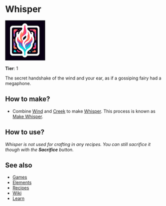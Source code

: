 # Whisper

![](../images/item.whisper.png)

**Tier**: 1

The secret handshake of the wind and your ear, as if a gossiping fairy had a megaphone.

## How to make?

* Combine [Wind](/wiki/elements/wind) and [Creek](/wiki/elements/creek) to make [Whisper](/wiki/elements/whisper). This process is known as [Make Whisper](/wiki/recipes/make-whisper).

## How to use?

_Whisper is not used for crafting in any recipes. You can still sacrifice it though with the **Sacrifice** button._

## See also

* [Games](/wiki/games)
* [Elements](/wiki/elements)
* [Recipes](/wiki/recipes)
* [Wiki](/wiki/index)
* [Learn](/learn/index)